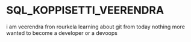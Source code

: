 # SQL_KOPPISETTI_VEERENDRA
i am veerendra
fron rourkela
learning about git from today
nothing more
wanted to become a developer
or a devoops

